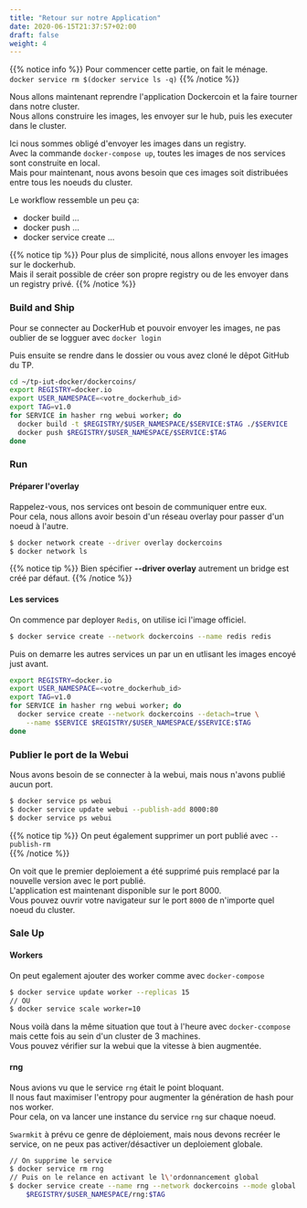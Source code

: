```yaml
---
title: "Retour sur notre Application"
date: 2020-06-15T21:37:57+02:00
draft: false
weight: 4
---
```

{{% notice info %}}
Pour commencer cette partie, on fait le ménage.  
`docker service rm $(docker service ls -q)`
{{% /notice %}}

Nous allons maintenant reprendre l'application Dockercoin et la faire tourner dans notre cluster.  
Nous allons construire les images, les envoyer sur le hub, puis les executer dans le cluster.  


Ici nous sommes obligé d'envoyer les images dans un registry.  
Avec la commande `docker-compose up`, toutes les images de nos services sont construite en local.  
Mais pour maintenant, nous avons besoin que ces images soit distribuées entre tous les noeuds du cluster.  

Le workflow ressemble un peu ça:  
* docker build ...  
* docker push ...  
* docker service create ...  

{{% notice tip %}}
Pour plus de simplicité, nous allons envoyer les images sur le dockerhub.  
Mais il serait possible de créer son propre registry ou de les envoyer dans un registry privé.
{{% /notice %}}


### Build and Ship

Pour se connecter au DockerHub et pouvoir envoyer les images, ne pas oublier de se logguer avec `docker login`  

Puis ensuite se rendre dans le dossier ou vous avez cloné le dêpot GitHub du TP.
```bash
cd ~/tp-iut-docker/dockercoins/
export REGISTRY=docker.io
export USER_NAMESPACE=<votre_dockerhub_id>
export TAG=v1.0
for SERVICE in hasher rng webui worker; do
  docker build -t $REGISTRY/$USER_NAMESPACE/$SERVICE:$TAG ./$SERVICE
  docker push $REGISTRY/$USER_NAMESPACE/$SERVICE:$TAG
done
```  

### Run

#### Préparer l'overlay
Rappelez-vous, nos services ont besoin de communiquer entre eux.  
Pour cela, nous allons avoir besoin d'un réseau overlay pour passer d'un noeud à l'autre.  

```bash
$ docker network create --driver overlay dockercoins  
$ docker network ls
```
{{% notice tip %}}
Bien spécifier **--driver overlay** autrement un bridge est créé par défaut.
{{% /notice %}}

#### Les services
On commence par deployer `Redis`, on utilise ici l'image officiel.  
```bash
$ docker service create --network dockercoins --name redis redis
```  

Puis on demarre les autres services un par un en utlisant les images encoyé just avant.  
```bash
export REGISTRY=docker.io
export USER_NAMESPACE=<votre_dockerhub_id>
export TAG=v1.0
for SERVICE in hasher rng webui worker; do
  docker service create --network dockercoins --detach=true \
    --name $SERVICE $REGISTRY/$USER_NAMESPACE/$SERVICE:$TAG
done
```  

### Publier le port de la Webui  

Nous avons besoin de se connecter à la webui, mais nous n'avons publié aucun port.  
```bash
$ docker service ps webui
$ docker service update webui --publish-add 8000:80
$ docker service ps webui
```
{{% notice tip %}}
On peut également supprimer un port publié avec `--publish-rm`  
{{% /notice %}}

On voit que le premier deploiement a été supprimé puis remplacé par la nouvelle version avec le port publié.  
L'application est maintenant disponible sur le port 8000.  
Vous pouvez ouvrir votre navigateur sur le port `8000` de n'importe quel noeud du cluster.  

### Sale Up
#### Workers

On peut egalement ajouter des worker comme avec `docker-compose`
```bash
$ docker service update worker --replicas 15
// OU
$ docker service scale worker=10
```

Nous voilà dans la même situation que tout à l'heure avec `docker-ccompose` mais cette fois au sein d'un cluster de 3 machines.  
Vous pouvez vérifier sur la webui que la vitesse à bien augmentée.  

#### rng
Nous avions vu que le service `rng` était le point bloquant.  
Il nous faut maximiser l'entropy pour augmenter la génération de hash pour nos worker.  
Pour cela, on va lancer une instance du service `rng` sur chaque noeud.  

`Swarmkit` à prévu ce genre de déploiement, mais nous devons recréer le service, on ne peux pas activer/désactiver un deploiement globale.  

```bash
// On supprime le service
$ docker service rm rng
// Puis on le relance en activant le l\'ordonnancement global
$ docker service create --name rng --network dockercoins --mode global \
    $REGISTRY/$USER_NAMESPACE/rng:$TAG
```  
